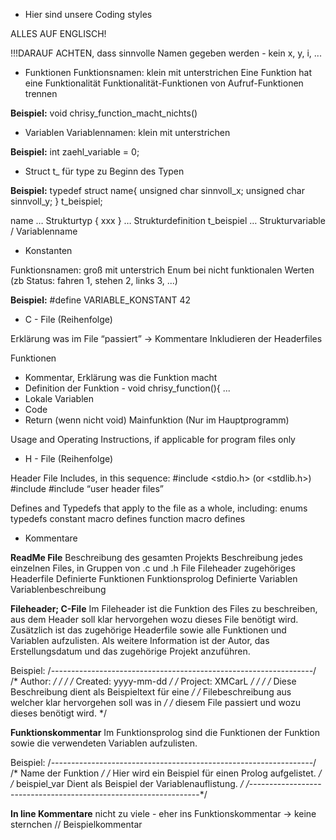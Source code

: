 * Hier sind unsere Coding styles 

ALLES AUF ENGLISCH!

!!!DARAUF ACHTEN, dass sinnvolle Namen gegeben werden - kein x, y, i, ...

* Funktionen
Funktionsnamen: klein mit unterstrichen
Eine Funktion hat eine Funktionalität
Funktionalität-Funktionen von Aufruf-Funktionen trennen

<b>Beispiel:</b>
void chrisy_function_macht_nichts()

* Variablen
Variablennamen: klein mit unterstrichen

<b>Beispiel:</b>
int zaehl_variable = 0;

* Struct
t_ für type zu Beginn des Typen

<b>Beispiel:</b>
typedef struct name{
        unsigned char sinnvoll_x;
        unsigned char sinnvoll_y;
} t_beispiel;    

name … Strukturtyp
{ xxx } … Strukturdefinition
t_beispiel … Strukturvariable / Variablenname


* Konstanten

Funktionsnamen: groß mit unterstrich
Enum bei nicht funktionalen Werten (zb Status: fahren 1, stehen 2, links 3, ...)

<b>Beispiel:</b>
    #define VARIABLE_KONSTANT 42




* C - File (Reihenfolge)

Erklärung was im File “passiert” -> Kommentare
Inkludieren der Headerfiles

Funktionen
- Kommentar, Erklärung was die Funktion macht
- Definition der Funktion - void chrisy_function(){ ... 
- Lokale Variablen
- Code
- Return (wenn nicht void)
Mainfunktion (Nur im Hauptprogramm)

Usage and Operating Instructions, if applicable for program files only

* H - File (Reihenfolge)

Header File Includes, in this sequence:
#include <stdio.h> (or <stdlib.h>)
#include <other system headers>
#include “user header files”

Defines and Typedefs that apply to the file as a whole, including:
enums
typedefs
constant macro defines
function macro defines

* Kommentare

<b>ReadMe File</b>
Beschreibung des gesamten Projekts
Beschreibung jedes einzelnen Files, in Gruppen von .c und .h File
Fileheader
zugehöriges Headerfile
Definierte Funktionen
Funktionsprolog
Definierte Variablen
Variablenbeschreibung

<b>Fileheader; C-File</b>
Im Fileheader ist die Funktion des Files zu beschreiben, aus dem Header soll klar hervorgehen wozu dieses File benötigt wird.
Zusätzlich ist das zugehörige Headerfile sowie alle Funktionen und Variablen aufzulisten.
Als weitere Information ist der Autor, das Erstellungsdatum und das zugehörige Projekt anzuführen.

Beispiel:
/*-----------------------------------------------------------------*/
/* Author:                                               */
/*                                                   */
/* Created: yyyy-mm-dd                                   */
/* Project: XMCarL                                       */
/*                                                   */
/* Diese Beschreibung dient als Beispieltext für eine            */ 
/* Filebeschreibung aus welcher klar hervorgehen soll was in        */
/* diesem File passiert und wozu dieses benötigt wird.           */


<b>Funktionskommentar</b>
Im Funktionsprolog sind die Funktionen der Funktion sowie die verwendeten Variablen aufzulisten.

Beispiel:
/*-----------------------------------------------------------------*/
/* Name der Funktion                                    */
/* Hier wird ein Beispiel für einen Prolog aufgelistet.            */
/* beispiel_var Dient als Beispiel der Variablenauflistung.        */
/*-----------------------------------------------------------------*/

<b>In line Kommentare</b>
nicht zu viele - eher ins Funktionskommentar
-> keine sternchen
// Beispielkommentar


